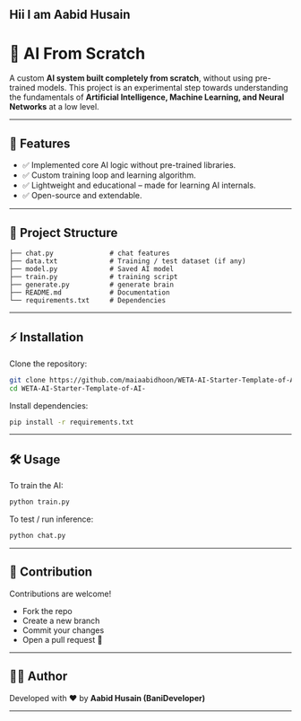 ## Hii I am Aabid Husain ##

# 🚀 AI From Scratch

A custom **AI system built completely from scratch**, without using pre-trained models.
This project is an experimental step towards understanding the fundamentals of **Artificial Intelligence, Machine Learning, and Neural Networks** at a low level.

---

## 📌 Features

* ✅ Implemented core AI logic without pre-trained libraries.
* ✅ Custom training loop and learning algorithm.
* ✅ Lightweight and educational – made for learning AI internals.
* ✅ Open-source and extendable.

---

## 📂 Project Structure

```
├── chat.py              # chat features  
├── data.txt             # Training / test dataset (if any)  
├── model.py             # Saved AI model  
├── train.py             # training script
├── generate.py          # generate brain 
├── README.md            # Documentation  
└── requirements.txt     # Dependencies
```

---

## ⚡ Installation

Clone the repository:

```bash
git clone https://github.com/maiaabidhoon/WETA-AI-Starter-Template-of-AI-.git
cd WETA-AI-Starter-Template-of-AI-
```

Install dependencies:

```bash
pip install -r requirements.txt
```

---

## 🛠️ Usage

To train the AI:

```bash
python train.py
```

To test / run inference:

```bash
python chat.py
```

---

## 🤝 Contribution

Contributions are welcome!

* Fork the repo
* Create a new branch
* Commit your changes
* Open a pull request 🚀

---

## 👨‍💻 Author

Developed with ❤️ by **Aabid Husain (BaniDeveloper)**

---
